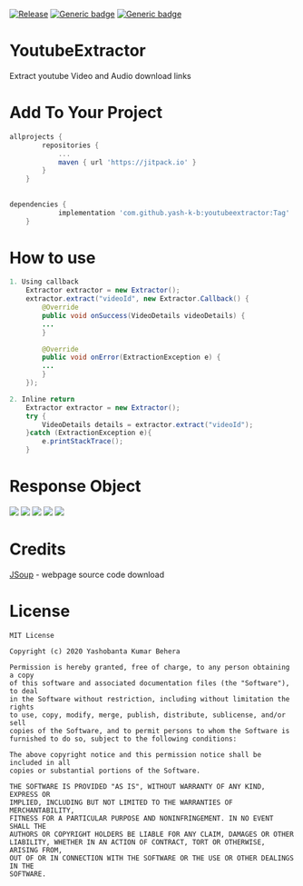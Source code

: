 [![Release](https://jitpack.io/v/Yash-K-B/YoutubeExtractor.svg)](https://jitpack.io/#Yash-K-B/YoutubeExtractor)
[![Generic badge](https://img.shields.io/badge/Build-passing-<COLOR>.svg)]()
[![Generic badge](https://img.shields.io/badge/API-5.0+-<COLOR>.svg)](https://developer.android.com/about/versions/lollipop)

# YoutubeExtractor
Extract youtube Video and Audio download links

# Add To Your Project
```gradle
allprojects {
		repositories {
			...
			maven { url 'https://jitpack.io' }
		}
	}
  
  
dependencies {
	        implementation 'com.github.yash-k-b:youtubeextractor:Tag'
	}
```
# How to use

```java
1. Using callback
	Extractor extractor = new Extractor();
	extractor.extract("videoId", new Extractor.Callback() {
	    @Override
	    public void onSuccess(VideoDetails videoDetails) {
		...
	    }

	    @Override
	    public void onError(ExtractionException e) {
		...
	    }
	});

2. Inline return
	Extractor extractor = new Extractor();
	try {
	    VideoDetails details = extractor.extract("videoId");
	}catch (ExtractionException e){
	    e.printStackTrace();
	}

```

# Response Object

![](https://github.com/Yash-K-B/YoutubeExtractor/blob/master/screenshots/Screenshot2.jpg?raw=true)
![](https://github.com/Yash-K-B/YoutubeExtractor/blob/master/screenshots/Screenshot1.png?raw=true)
![](https://github.com/Yash-K-B/YoutubeExtractor/blob/master/screenshots/Screenshot3.png?raw=true)
![](https://github.com/Yash-K-B/YoutubeExtractor/blob/master/screenshots/Screenshot4.png?raw=true)
![](https://github.com/Yash-K-B/YoutubeExtractor/blob/master/screenshots/Screenshot5.png?raw=true)

# Credits

[JSoup](https://github.com/jhy/jsoup) - webpage source code download

# License
```
MIT License

Copyright (c) 2020 Yashobanta Kumar Behera

Permission is hereby granted, free of charge, to any person obtaining a copy
of this software and associated documentation files (the "Software"), to deal
in the Software without restriction, including without limitation the rights
to use, copy, modify, merge, publish, distribute, sublicense, and/or sell
copies of the Software, and to permit persons to whom the Software is
furnished to do so, subject to the following conditions:

The above copyright notice and this permission notice shall be included in all
copies or substantial portions of the Software.

THE SOFTWARE IS PROVIDED "AS IS", WITHOUT WARRANTY OF ANY KIND, EXPRESS OR
IMPLIED, INCLUDING BUT NOT LIMITED TO THE WARRANTIES OF MERCHANTABILITY,
FITNESS FOR A PARTICULAR PURPOSE AND NONINFRINGEMENT. IN NO EVENT SHALL THE
AUTHORS OR COPYRIGHT HOLDERS BE LIABLE FOR ANY CLAIM, DAMAGES OR OTHER
LIABILITY, WHETHER IN AN ACTION OF CONTRACT, TORT OR OTHERWISE, ARISING FROM,
OUT OF OR IN CONNECTION WITH THE SOFTWARE OR THE USE OR OTHER DEALINGS IN THE
SOFTWARE.
```
